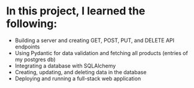 # In this project, I learned the following:

- Building a server and creating GET, POST, PUT, and DELETE API endpoints
- Using Pydantic for data validation and fetching all products (entries of my postgres db)
- Integrating a database with SQLAlchemy
- Creating, updating, and deleting data in the database
- Deploying and running a full-stack web application
